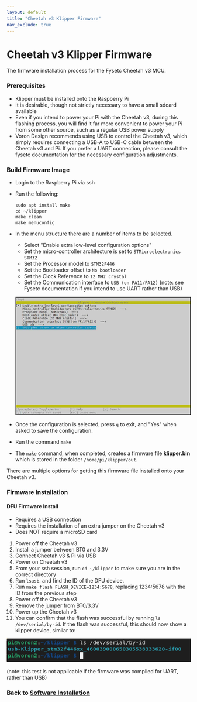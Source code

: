 ```yaml
---
layout: default
title: "Cheetah v3 Klipper Firmware"
nav_exclude: true
---
```


# Cheetah v3 Klipper Firmware

The firmware installation process for the Fysetc Cheetah v3 MCU.

### Prerequisites

* Klipper must be installed onto the Raspberry Pi
* It is desirable, though not strictly necessary to have a small sdcard available
* Even if you intend to power your Pi with the Cheetah v3, during this flashing process, you will find it far more convenient to power your Pi from some other source, such as a regular USB power supply
* Voron Design recommends using USB to control the Cheetah v3, which simply requires connecting a USB-A to USB-C cable between the Cheetah v3 and Pi.  If you prefer a UART connection, please consult the fysetc documentation for the necessary configuration adjustments.

### Build Firmware Image

* Login to the Raspberry Pi via ssh
* Run the following:

   ```
   sudo apt install make
   cd ~/klipper
   make clean
   make menuconfig
   ```

* In the menu structure there are a number of items to be selected.
  * Select "Enable extra low-level configuration options"
  * Set the micro-controller architecture is set to `STMicroelectronics STM32`
  * Set the Processor model to `STM32F446`
  * Set the Bootloader offset to `No bootloader`
  * Set the Clock Reference to `12 MHz crystal`
  * Set the Communication interface to `USB (on PA11/PA12)`  (note: see Fysetc documentation if you intend to use UART rather than USB)

   ![](./makemenuconfig.jpg)

* Once the configuration is selected, press `q` to exit, and "Yes" when  asked to save the configuration.

* Run the command `make`
* The `make` command, when completed, creates a firmware file **klipper.bin** which is stored in the folder `/home/pi/klipper/out`.  

There are multiple options for getting this firmware file installed onto your Cheetah v3.

### Firmware Installation
#### DFU Firmware Install

* Requires a USB connection
* Requires the installation of an extra jumper on the Cheetah v3
* Does NOT require a microSD card

1. Power off the Cheetah v3
2. Install a jumper between BT0 and 3.3V
3. Connect Cheetah v3 & Pi via USB
4. Power on Cheetah v3
5. From your ssh session, run `cd ~/klipper` to make sure you are in the correct directory
6. Run `lsusb`. and find the ID of the DFU device.
7. Run `make flash FLASH_DEVICE=1234:5678`, replacing 1234:5678 with the ID from the previous step
8. Power off the Cheetah v3
9. Remove the jumper from BT0/3.3V
10. Power up the Cheetah v3
11. You can confirm that the flash was successful by running `ls /dev/serial/by-id`.  If the flash was successful, this should now show a klipper device, similar to:
 
   ![](./stm32f446_id.png)

   (note: this test is not applicable if the firmware was compiled for UART, rather than USB)
   
### Back to [Software Installation](./index.md#klipper-octoprint-configuration)
